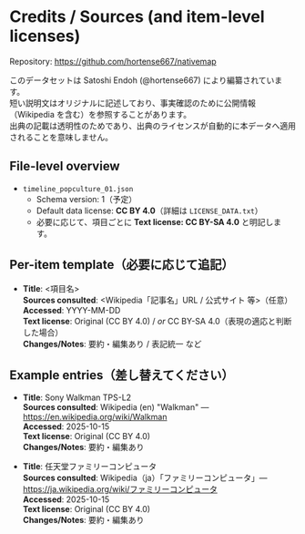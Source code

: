 # Credits / Sources (and item-level licenses)

Repository: https://github.com/hortense667/nativemap

このデータセットは Satoshi Endoh (@hortense667) により編纂されています。  
短い説明文はオリジナルに記述しており、事実確認のために公開情報（Wikipedia を含む）を参照することがあります。  
出典の記載は透明性のためであり、出典のライセンスが自動的に本データへ適用されることを意味しません。

## File-level overview
- `timeline_popculture_01.json`  
  - Schema version: 1（予定）  
  - Default data license: **CC BY 4.0**（詳細は `LICENSE_DATA.txt`）  
  - 必要に応じて、項目ごとに **Text license: CC BY-SA 4.0** と明記します。

## Per-item template（必要に応じて追記）
- **Title**: <項目名>  
  **Sources consulted**: <Wikipedia「記事名」URL / 公式サイト 等>（任意）  
  **Accessed**: YYYY-MM-DD  
  **Text license**: Original (CC BY 4.0) / *or* CC BY-SA 4.0（表現の適応と判断した場合）  
  **Changes/Notes**: 要約・編集あり / 表記統一 など

## Example entries（差し替えてください）
- **Title**: Sony Walkman TPS-L2  
  **Sources consulted**: Wikipedia (en) "Walkman" — https://en.wikipedia.org/wiki/Walkman  
  **Accessed**: 2025-10-15  
  **Text license**: Original (CC BY 4.0)  
  **Changes/Notes**: 要約・編集あり

- **Title**: 任天堂ファミリーコンピュータ  
  **Sources consulted**: Wikipedia（ja）「ファミリーコンピュータ」— https://ja.wikipedia.org/wiki/ファミリーコンピュータ  
  **Accessed**: 2025-10-15  
  **Text license**: Original (CC BY 4.0)  
  **Changes/Notes**: 要約・編集あり


